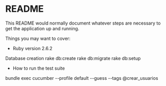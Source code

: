 # README

This README would normally document whatever steps are necessary to get the
application up and running.

Things you may want to cover:

* Ruby version
2.6.2

Database creation
rake db:create
rake db:migrate
rake db:setup

* How to run the test suite

bundle exec cucumber --profile default --guess --tags @crear_usuarios
